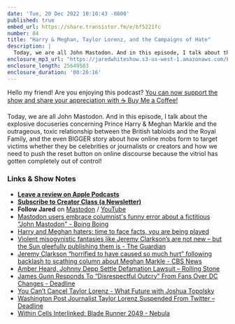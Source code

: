 ```yaml
---
date: 'Tue, 20 Dec 2022 10:10:43 -0800'
published: true
embed_url: https://share.transistor.fm/e/bf5221fc
number: 84
title: "Harry & Meghan, Taylor Lorenz, and the Campaigns of Hate"
description: |
  Today, we are all John Mastodon. And in this episode, I talk about the explosive docuseries concerning Prince Harry & Meghan Markle and the outrageous, toxic relationship between the British tabloids and the Royal Family, and the even BIGGER story about how online mobs form to target victims whether they be celebrities or journalists or creators and how we need to push the reset button on online discourse because the vitriol has gotten completely out of control!
enclosure_mp3_url: "https://jaredwhiteshow.s3-us-west-1.amazonaws.com/Episode%2084%20-%20The%20Campaigns%20of%20Hate.mp3"
enclosure_length: 25649583
enclosure_duration: '00:26:16'
---
```


Hello my friend! Are you enjoying this podcast? [You can now support the show and share your appreciation with ☕️ Buy Me a Coffee!](https://buymeacoffee.com/jaredwhite)

Today, we are all John Mastodon. And in this episode, I talk about the explosive docuseries concerning Prince Harry & Meghan Markle and the outrageous, toxic relationship between the British tabloids and the Royal Family, and the even BIGGER story about how online mobs form to target victims whether they be celebrities or journalists or creators and how we need to push the reset button on online discourse because the vitriol has gotten completely out of control!

### Links & Show Notes

* **[Leave a review on Apple Podcasts](https://podcasts.apple.com/us/podcast/fresh-fusion/id1387528457)**
* **[Subscribe to Creator Class (a Newsletter)](https://jaredwhite.com/creator-class)**
* **Follow Jared** on [Mastodon](https://indieweb.social/@jaredwhite) / [YouTube](https://www.youtube.com/@jaredcwhite)
* [Mastodon users embrace columnist's funny error about a fictitious "John Mastodon" - Boing Boing](https://boingboing.net/2022/12/18/mastodon-users-embrace-columnists-funny-error-about-a-fictitious-john-mastodon.html)
* [Harry and Meghan haters: time to face facts, you are being played](https://yorkshirebylines.co.uk/news/home-affairs/harry-and-meghan-haters-time-to-face-facts-you-are-being-played/)
* [Violent misogynistic fantasies like Jeremy Clarkson’s are not new – but the Sun gleefully publishing them is - The Guardian](https://www.theguardian.com/commentisfree/2022/dec/19/violent-misogynic-fantasies-meghan-jeremy-clarkson-sun)
* [Jeremy Clarkson “horrified to have caused so much hurt” following backlash to scathing column about Meghan Markle - CBS News](https://www.cbsnews.com/news/jeremy-clarkson-meghan-markle-column/)
* [Amber Heard, Johnny Depp Settle Defamation Lawsuit – Rolling Stone](https://www.rollingstone.com/culture/culture-news/amber-heard-johnny-depp-settle-defamation-lawsuit-1234649686/)
* [James Gunn Responds To “Disrespectful Outcry” From Fans Over DC Changes - Deadline](https://deadline.com/2022/12/james-gunn-responds-fans-disrespectful-dc-1235202890/)
* [You Can’t Cancel Taylor Lorenz - What Future with Joshua Topolsky](https://www.iheart.com/podcast/1119-what-future-103516818/episode/you-cant-cancel-taylor-lorenz-105686321/)
* [Washington Post Journalist Taylor Lorenz Suspended From Twitter – Deadline](https://deadline.com/2022/12/washington-post-journalist-taylor-lorenz-suspended-twitter-1235202034/)
* [Within Cells Interlinked: Blade Runner 2049 - Nebula](https://nebula.tv/videos/ladyknightthebrave-within-cells-interlinked-blade-runner-2049/)
